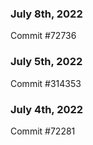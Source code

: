 ### July 8th, 2022

Commit #72736

### July 5th, 2022

Commit #314353


### July 4th, 2022

Commit #72281
